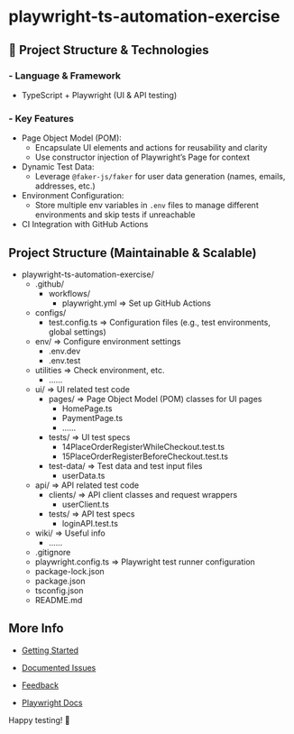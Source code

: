 # playwright-ts-automation-exercise

## 🚀 Project Structure & Technologies
### - Language & Framework 

- TypeScript + Playwright (UI & API testing)

### - Key Features

- Page Object Model (POM):
  - Encapsulate UI elements and actions for reusability and clarity
  - Use constructor injection of Playwright’s Page for context
- Dynamic Test Data:
  - Leverage `@faker-js/faker` for user data generation (names, emails, addresses, etc.)
- Environment Configuration:
  - Store multiple env variables in `.env` files to manage different environments and skip tests if unreachable
- CI Integration with GitHub Actions



## Project Structure (Maintainable & Scalable)

- playwright-ts-automation-exercise/
  - .github/
    - workflows/
      - playwright.yml          => Set up GitHub Actions
  - configs/ 
    - test.config.ts            => Configuration files (e.g., test environments, global settings)
  - env/                        => Configure environment settings
    - .env.dev
    - .env.test 
  - utilities    => Check environment, etc.
    - ......      
  - ui/        => UI related test code
    - pages/                 => Page Object Model (POM) classes for UI pages
      - HomePage.ts
      - PaymentPage.ts
      - ......
    - tests/   => UI test specs
      - 14PlaceOrderRegisterWhileCheckout.test.ts
      - 15PlaceOrderRegisterBeforeCheckout.test.ts
    - test-data/   => Test data and test input files
      - userData.ts
  - api/        => API related test code
    - clients/                  => API client classes and request wrappers
      - userClient.ts
    - tests/   => API test specs
      - loginAPI.test.ts
  - wiki/   => Useful info
    - ......
  - .gitignore
  - playwright.config.ts   => Playwright test runner configuration
  - package-lock.json
  - package.json
  - tsconfig.json
  - README.md
    

## More Info

- [Getting Started](https://github.com/EmeraldCHEN/playwright-ts-automation-exercise/blob/main/wiki/Getting_Started.md)

- [Documented Issues](https://github.com/EmeraldCHEN/playwright-ts-automation-exercise/blob/main/wiki/Issues.md)

- [Feedback](https://github.com/EmeraldCHEN/playwright-ts-automation-exercise/blob/main/wiki/Feedback.md)

- [Playwright Docs](https://playwright.dev/docs/intro)


Happy testing! 🚀





